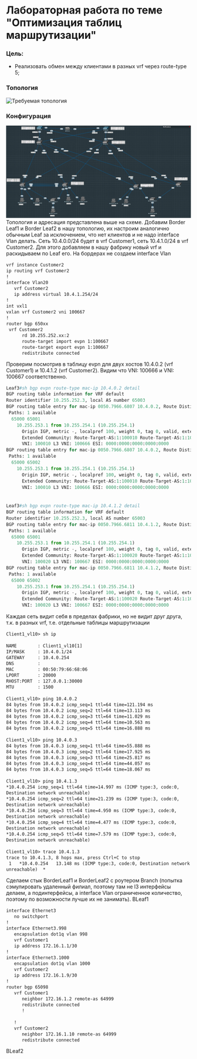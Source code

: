 # Лабораторная работа по теме "Оптимизация таблиц маршрутизации"

### Цель:
- Реализовать обмен между клиентами в разных vrf через route-type 5;

### Топология
![Требуемая топология](reference_topology.avif "Требуемая топология")

### Конфигурация
![Текущая топология](eve-ng_topology.png "Текущая топология")
Топология и адресация представлена выше на схеме. Добавим Border Leaf1 и Border Leaf2 в нашу топологию, их настроим аналогично обычным Leaf за исключением, что нет клиентов и не надо interface Vlan делать. Сеть 10.4.0.0/24 будет в vrf Customer1, сеть 10.4.1.0/24 в vrf Customer2. Для этого добавляем в нашу фабрику новый vrf и раскидываем по Leaf его. На бордерах не создаем interface Vlan
```
vrf instance Customer2
ip routing vrf Customer2
!
interface Vlan20
   vrf Customer2
   ip address virtual 10.4.1.254/24
! 
int vxl1   
vxlan vrf Customer2 vni 100667   
!
router bgp 650xx
 vrf Customer2
      rd 10.255.252.xx:2
      route-target import evpn 1:100667
      route-target export evpn 1:100667
      redistribute connected
```

Проверим посмотрив в таблицу evpn для двух хостов 10.4.0.2 (vrf Customer1) и 10.4.1.2 (vrf Customer2). Видим что VNI: 100666 и VNI: 100667 соответственно. 

```python
Leaf3#sh bgp evpn route-type mac-ip 10.4.0.2 detail
BGP routing table information for VRF default
Router identifier 10.255.252.3, local AS number 65003
BGP routing table entry for mac-ip 0050.7966.6807 10.4.0.2, Route Distinguisher: 65001:100010
 Paths: 1 available
  65000 65001
    10.255.253.1 from 10.255.254.1 (10.255.254.1)
      Origin IGP, metric -, localpref 100, weight 0, tag 0, valid, external, best
      Extended Community: Route-Target-AS:1:100010 Route-Target-AS:1:100666 TunnelEncap:tunnelTypeVxlan EvpnRouterMac:50:00:00:d5:5d:c0
      VNI: 100010 L3 VNI: 100666 ESI: 0000:0000:0000:0000:0000
BGP routing table entry for mac-ip 0050.7966.6807 10.4.0.2, Route Distinguisher: 65002:100010
 Paths: 1 available
  65000 65002
    10.255.253.1 from 10.255.254.1 (10.255.254.1)
      Origin IGP, metric -, localpref 100, weight 0, tag 0, valid, external, best
      Extended Community: Route-Target-AS:1:100010 Route-Target-AS:1:100666 TunnelEncap:tunnelTypeVxlan EvpnRouterMac:50:00:00:03:37:66
      VNI: 100010 L3 VNI: 100666 ESI: 0000:0000:0000:0000:0000


Leaf3#sh bgp evpn route-type mac-ip 10.4.1.2 detail
BGP routing table information for VRF default
Router identifier 10.255.252.3, local AS number 65003
BGP routing table entry for mac-ip 0050.7966.6811 10.4.1.2, Route Distinguisher: 65001:100020
 Paths: 1 available
  65000 65001
    10.255.253.1 from 10.255.254.1 (10.255.254.1)
      Origin IGP, metric -, localpref 100, weight 0, tag 0, valid, external, best
      Extended Community: Route-Target-AS:1:100020 Route-Target-AS:1:100667 TunnelEncap:tunnelTypeVxlan EvpnRouterMac:50:00:00:d5:5d:c0
      VNI: 100020 L3 VNI: 100667 ESI: 0000:0000:0000:0000:0000
BGP routing table entry for mac-ip 0050.7966.6811 10.4.1.2, Route Distinguisher: 65002:100020
 Paths: 1 available
  65000 65002
    10.255.253.1 from 10.255.254.1 (10.255.254.1)
      Origin IGP, metric -, localpref 100, weight 0, tag 0, valid, external, best
      Extended Community: Route-Target-AS:1:100020 Route-Target-AS:1:100667 TunnelEncap:tunnelTypeVxlan EvpnRouterMac:50:00:00:03:37:66
      VNI: 100020 L3 VNI: 100667 ESI: 0000:0000:0000:0000:0000

```
Каждая сеть видит  себя в пределах фабрики, но не видит друг друга, т.к. в разных vrf, т.е. отдельные таблицы маршрутизации
```
Client1_vl10> sh ip

NAME        : Client1_vl10[1]
IP/MASK     : 10.4.0.1/24
GATEWAY     : 10.4.0.254
DNS         :
MAC         : 00:50:79:66:68:06
LPORT       : 20000
RHOST:PORT  : 127.0.0.1:30000
MTU         : 1500

Client1_vl10> ping 10.4.0.2
84 bytes from 10.4.0.2 icmp_seq=1 ttl=64 time=121.194 ms
84 bytes from 10.4.0.2 icmp_seq=2 ttl=64 time=13.113 ms
84 bytes from 10.4.0.2 icmp_seq=3 ttl=64 time=11.029 ms
84 bytes from 10.4.0.2 icmp_seq=4 ttl=64 time=10.563 ms
84 bytes from 10.4.0.2 icmp_seq=5 ttl=64 time=16.888 ms

Client1_vl10> ping 10.4.0.3
84 bytes from 10.4.0.3 icmp_seq=1 ttl=64 time=55.888 ms
84 bytes from 10.4.0.3 icmp_seq=2 ttl=64 time=17.925 ms
84 bytes from 10.4.0.3 icmp_seq=3 ttl=64 time=25.817 ms
84 bytes from 10.4.0.3 icmp_seq=4 ttl=64 time=44.057 ms
84 bytes from 10.4.0.3 icmp_seq=5 ttl=64 time=18.067 ms

Client1_vl10> ping 10.4.1.3
*10.4.0.254 icmp_seq=1 ttl=64 time=14.997 ms (ICMP type:3, code:0, Destination network unreachable)
*10.4.0.254 icmp_seq=2 ttl=64 time=21.239 ms (ICMP type:3, code:0, Destination network unreachable)
*10.4.0.254 icmp_seq=3 ttl=64 time=4.950 ms (ICMP type:3, code:0, Destination network unreachable)
*10.4.0.254 icmp_seq=4 ttl=64 time=4.477 ms (ICMP type:3, code:0, Destination network unreachable)
*10.4.0.254 icmp_seq=5 ttl=64 time=7.579 ms (ICMP type:3, code:0, Destination network unreachable)

Client1_vl10> trace 10.4.1.3
trace to 10.4.1.3, 8 hops max, press Ctrl+C to stop
 1   *10.4.0.254   13.148 ms (ICMP type:3, code:0, Destination network unreachable)  *

```
Сделаем стык BorderLeaf1 и BorderLeaf2 с роутером Branch (попытка сэмулировать удаленный филиал, поэтому там не l3 интерфейсы делаем, а подинтерфейсы, а interface Vlan ограниченное количество, поэтому по возможности лучше их не занимать). 
BLeaf1
```
interface Ethernet3
   no switchport
!
interface Ethernet3.998
   encapsulation dot1q vlan 998
   vrf Customer1
   ip address 172.16.1.1/30
!
interface Ethernet3.1000
   encapsulation dot1q vlan 1000
   vrf Customer2
   ip address 172.16.1.9/30
!
router bgp 65098
   vrf Customer1
      neighbor 172.16.1.2 remote-as 64999
      redistribute connected
      !
     
   !
   vrf Customer2
      neighbor 172.16.1.10 remote-as 64999
      redistribute connected
```

BLeaf2
```
```
